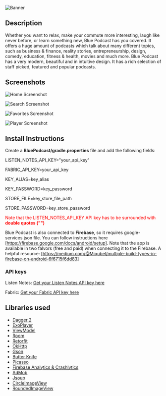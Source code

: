 ![Banner](https://user-images.githubusercontent.com/38587571/43682657-9a601d6c-987b-11e8-9633-ce8677da3baf.png)

## Description
Whether you want to relax, make your commute more interesting, laugh like never before, or
learn something new, Blue Podcast has you covered.
It offers a huge amount of podcasts which talk about many different topics, such as
business & finance, reality stories, entrepreneurship, design, comedy, education, fitness &
health, movies and much more.
Blue Podcast has a very modern, beautiful and in intuitive design. It has a rich selection of
staff picked, featured and popular podcasts.

## Screenshots
![Home Screenshot](https://user-images.githubusercontent.com/38587571/43682703-b08bd968-987c-11e8-80b4-eee7598db663.png)

![Search Screenshot](https://user-images.githubusercontent.com/38587571/43682700-aecf20e4-987c-11e8-8dbe-06ffefe835e1.png)

![Favorites Screenshot](https://user-images.githubusercontent.com/38587571/43682702-b03f190c-987c-11e8-88f2-d5b905c7fa69.png)

![Player Screenshot](https://user-images.githubusercontent.com/38587571/43682699-aeb5e4f8-987c-11e8-9215-f488ec16dbe5.png)

## Install Instructions
Create a **BluePodcast/gradle.properties** file and add the following fields:

LISTEN_NOTES_API_KEY="your_api_key"

FABRIC_API_KEY=your_api_key

KEY_ALIAS=key_alias

KEY_PASSWORD=key_password

STORE_FILE=key_store_file_path

STORE_PASSWORD=key_store_password

<span style="color:red">Note that the LISTEN_NOTES_API_KEY API key has to be surrounded with <b>double quotes ("")</b></span>


Blue Podcast is also connected to **Firebase**, so it requires google-services.json file. You can follow instructions here [https://firebase.google.com/docs/android/setup]. Note that the app is available in two falvors (free and paid) when connecting it to the Firebase. A helpful resource: [https://medium.com/@Miqubel/multiple-build-types-in-firebase-on-android-6f6715f6dd83]

### API keys
Listen Notes: [Get your Listen Notes API key here](https://market.mashape.com/listennotes/listennotes)

Fabric: [Get your Fabric API key here](https://fabric.io/home)

## Libraries used

- [Dagger 2](https://github.com/google/dagger)
- [ExoPlayer](https://github.com/google/ExoPlayer)
- [ViewModel](https://developer.android.com/topic/libraries/architecture/viewmodel)
- [Room](https://developer.android.com/topic/libraries/architecture/room)
- [Retorfit](http://square.github.io/retrofit/)
- [OkHttp](http://square.github.io/okhttp/)
- [Gson](https://github.com/google/gson)
- [Butter Knife](http://jakewharton.github.io/butterknife/)
- [Picasso](http://square.github.io/picasso/)
- [Firebase Analytics & Crashlytics](https://firebase.google.com/docs/crashlytics/)
- [AdMob](https://www.google.com/admob/)
- [Jsoup](https://jsoup.org/)
- [CircleImageView](https://github.com/hdodenhof/CircleImageView)
- [RoundedImageView](https://github.com/vinc3m1/RoundedImageView)
